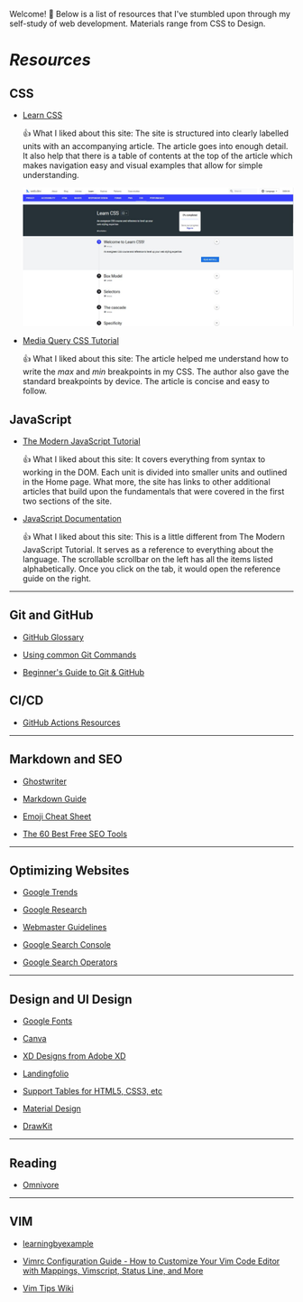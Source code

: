 Welcome! :wave: Below is a list of resources that I've stumbled upon through my self-study of web development.  Materials range from CSS to Design.

# *Resources*

## CSS

- [Learn CSS](https://web.dev/learn/css/)

    :+1: What I liked about this site:
    The site is structured into clearly labelled units with an accompanying article.  The article goes into enough detail.  It also help that there is a table of contents at the top of the article which makes navigation easy and visual examples that allow for simple understanding.
    
    ![Learn CSS](https://github.com/ysstudio22/Resources/blob/f285787d08591f0f400d19331132ee87de81d175/Assets/Learn%20CSS.JPG)

- [Media Query CSS Tutorial](https://www.freecodecamp.org/news/css-media-queries-breakpoints-media-types-standard-resolutions-and-more/)

    :+1: What I liked about this site:
    The article helped me understand how to write the *max* and *min* breakpoints in my CSS.  The author also gave the standard breakpoints by device.  The article is concise and easy to follow.

## JavaScript

- [The Modern JavaScript Tutorial](https://javascript.info/)

    :+1: What I liked about this site:
    It covers everything from syntax to working in the DOM.  Each unit is divided into smaller units and outlined in the Home page.  What more, the site has links to other additional articles that build upon the fundamentals that were covered in the first two sections of the site.

- [JavaScript Documentation](https://devdocs.io/javascript/)
    
    :+1: What I liked about this site:
    This is a little different from The Modern JavaScript Tutorial.  It serves as a reference to everything about the language.  The scrollable scrollbar on the left has all the items listed alphabetically.  Once you click on the tab, it would open the reference guide on the right.
---

## Git and GitHub

- [GitHub Glossary](https://docs.github.com/en/get-started/quickstart/github-glossary#pull)

- [Using common Git Commands](https://docs.github.com/en/get-started/using-git)

- [Beginner's Guide to Git & GitHub](https://www.freecodecamp.org/news/the-beginners-guide-to-git-github/)

## CI/CD

- [GitHub Actions Resources](https://github.blog/2021-11-04-10-github-actions-resources-basics-ci-cd/)


---

## Markdown and SEO

- [Ghostwriter](https://wereturtle.github.io/ghostwriter/documentation.html)

- [Markdown Guide](https://www.markdownguide.org/)

- [Emoji Cheat Sheet](https://github.com/ikatyang/emoji-cheat-sheet#smileys--emotion)

- [The 60 Best Free SEO Tools](https://moz.com/blog/best-free-seo-tools)

---

## Optimizing Websites

- [Google Trends](https://trends.google.com/trends/?geo=JP)

- [Google Research](https://research.google/)

- [Webmaster Guidelines](https://developers.google.com/search/docs/advanced/guidelines/webmaster-guidelines)

- [Google Search Console](https://search.google.com/search-console/about)

- [Google Search Operators](https://ahrefs.com/blog/google-advanced-search-operators/)

---

## Design and UI Design

- [Google Fonts](https://fonts.google.com/?preview.text_type=custom)

- [Canva](https://www.canva.com/)

- [XD Designs from Adobe XD](https://xd.adobe.com/ideas/)

- [Landingfolio](https://www.landingfolio.com/)

- [Support Tables for HTML5, CSS3, etc](https://caniuse.com/)

- [Material Design](https://material.io/)

- [DrawKit](https://drawkit.com/)

---

## Reading

- [Omnivore](https://omnivore.app/)

---
## VIM

- [learningbyexample](https://learnbyexample.github.io/tips/) 

- [Vimrc Configuration Guide - How to Customize Your Vim Code Editor with Mappings, Vimscript, Status Line, and More](https://www.freecodecamp.org/news/vimrc-configuration-guide-customize-your-vim-editor/)

- [Vim Tips Wiki](https://vim.fandom.com/wiki/Vim_Tips_Wiki)
